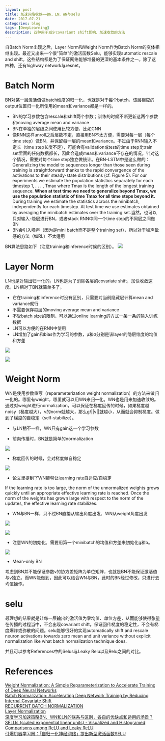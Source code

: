 ```yaml
--- 
layout: post 
title: 加速网络收敛——BN、LN、WN与selu
date: 2017-07-21 
categories: blog 
tags: [DeepLearning] 
description: 四种用于减少covariant shift影响、加速收敛的方法
--- 
```


自Batch Norm出现之后，Layer Norm和Weight Norm作为Batch Norm的变体相继出现。最近又出来一个很"简单"的激活函数Selu，能够实现automatic rescale and shift。这些结构都是为了保证网络能够堆叠的更深的基本条件之一。除了这四种，还有highway network与resnet。


# Batch Norm

BN对某一层激活值做batch维度的归一化，也就是对于每个batch，该层相应的output位置归一化所使用的mean和variance都是一样的。

* BN的学习参数包含rescale和shift两个参数；训练的时候不断更新这两个参数和moving average mean and variance
* BN在单独的层级之间使用比较方便，比如CNN
* 像RNN这样unroll之后层数不定，直接用BN不太方便，需要对每一层（每个time step）做BN，并保留每一层的mean和variance。不过由于RNN输入不定长（time step长度不定），可能会有validation或test的time step比train set里面的任何数据都长，因此会造成mean和variance不存在的情况。针对这个情况，需要对每个time step独立做统计。在BN-LSTM中是这么做的：Generalizing the model to sequences longer than those seen during training is straightforward thanks to the rapid convergence of the activations to their steady-state distributions (cf. Figure 5). For our experiments we estimate the population statistics separately for each timestep 1, . . . , Tmax where Tmax is the length of the longest training sequence. **When at test time we need to generalize beyond Tmax, we use the population statistic of time Tmax for all time steps beyond it.** During training we estimate the statistics across the minibatch, independently for each timestep. At test time we use estimates obtained by averaging the minibatch estimates over the training set.当然，也可以只对输入-隐层进行BN，或者stack RNN中同一个time step的不同层之间做BN
* BN会引入噪声（因为是mini batch而不是整个training set），所以对于噪声敏感的方法（如RL）不太适用

BN算法思路如下（注意training和inference时候的区别）。
![](http://bloglxm.oss-cn-beijing.aliyuncs.com/norm-1.png)

# Layer Norm

LN也是对输出归一化的。LN也是为了消除各层的covariate shift，加快收敛速度。LN相对于BN就简单多了。

* 它在training和inference时没有区别，只需要对当前隐藏层计算mean and variance就行
* 不需要保存每层的moving average mean and variance
* 不受batch size的限制，可以通过online learning的方式一条一条的输入训练数据
* LN可以方便的在RNN中使用
* LN增加了gain和bias作为学习的参数，μ和σ分别是该layer的隐层维度的均值和方差

![](http://bloglxm.oss-cn-beijing.aliyuncs.com/norm-2.png)

![](http://bloglxm.oss-cn-beijing.aliyuncs.com/norm-3.png)

# Weight Norm

WN是使用参数重写（reparameterization weight normalization）的方法来做归一化的。哪里有weight，哪里就可以用WN来归一化。WN也是用来加速收敛的。通过对weight进行normalization，可以保证在梯度回传的时候，如果梯度越noisy（梯度越大），v的norm就越大，那么g/\|\|v\|\|就越小，从而就会抑制梯度。做到了梯度的自稳定（self-stabilize）。

* 与LN稍不一样，WN只有gain这一个学习参数

* 前向传播时，BN就是简单的normalization

![](http://bloglxm.oss-cn-beijing.aliyuncs.com/norm-4.png)

* 梯度回传的时候，会对梯度做自稳定

![](http://bloglxm.oss-cn-beijing.aliyuncs.com/norm-5.png)

* 论文里提到了WN能够让learning rate自适应/自稳定

If the learning rate is too large, the norm of the unnormalized weights grows quickly until an appropriate effective learning rate is reached. Once the norm of the weights has grown large with respect to the norm of the updates, the effective learning rate stabilizes.

* WN与BN一样，只不过BN直接从输出角度出发，WN从weight角度出发

![](http://bloglxm.oss-cn-beijing.aliyuncs.com/norm-6.png)

![](http://bloglxm.oss-cn-beijing.aliyuncs.com/norm-7.png)

* 注意WN的初始化，需要用第一个minibatch的均值和方差来初始化g和b。

![](http://bloglxm.oss-cn-beijing.aliyuncs.com/norm-8.png)

* Mean-only BN

考虑到BN并不能保证参数v的协方差矩阵为单位矩阵，也就是BN不能保证激活值与v独立。而WN能做到，因此可以结合WN与BN，此时的BN经过修改，只进行去均值操作。

# selu

最理想的结果就是让每一层输出的激活值为零均值、单位方差，从而能够使得张量在传播的过程当中，不会出现covariant shift，保证回传梯度的稳定性，不会有梯度爆炸或弥散的问题。selu能够很好的实现automatically shift and rescale neuron activations towards zero mean and unit variance without explicit normalization like what batch normalization technique does.

并且可以参考References中的Selus与Leaky Relu以及Relu之间的对比。


# References

[Weight Normalization: A Simple Reparameterization
to Accelerate Training of Deep Neural Networks](https://arxiv.org/pdf/1602.07868.pdf)  
[Batch Normalization: Accelerating Deep Network Training by Reducing Internal Covariate Shift](https://arxiv.org/pdf/1502.03167.pdf)  
[RECURRENT BATCH NORMALIZATION](https://arxiv.org/pdf/1603.09025.pdf)  
[Layer Normalization](https://arxiv.org/pdf/1607.06450.pdf)  
[深度学习加速策略BN、WN和LN的联系与区别，各自的优缺点和适用的场景？](https://www.zhihu.com/question/59728870)  
[SELUs (scaled exponential linear units) - Visualized and Histogramed Comparisons among ReLU and Leaky ReLU](https://github.com/shaohua0116/Activation-Visualization-Histogram)  
[引爆机器学习圈：「自归一化神经网络」提出新型激活函数SELU](https://zhuanlan.zhihu.com/p/27362891)
